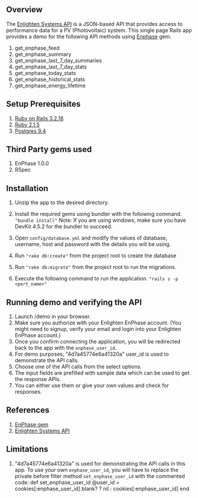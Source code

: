 ## Overview
The [Enlighten Systems API](https://developer.enphase.com/docs) is a JSON-based API that provides access to performance data for a PV (Photovoltaic) system. This single page Rails app provides a demo for the following API methods using [Enphase]("#") gem.

  1. get_enphase_feed
  2. get_enphase_summary
  3. get_enphase_last_7_day_summaries
  4. get_enphase_last_7_day_stats
  5. get_enphase_today_stats
  6. get_enphase_historical_stats
  7. get_enphase_energy_lifetime


## Setup Prerequisites
1. [Ruby on Rails 3.2.18](http://www.rubyonrails.org)
2. [Ruby 2.1.5](https://www.ruby-lang.org/en/downloads/)
3. [Postgres 9.4](http://www.postgresql.org/) 


## Third Party gems used
1. EnPhase 1.0.0
2. RSpec


## Installation
1. Unzip the app to the desired directory.

2. Install the required gems using bundler with the following command. 
    ```"bundle install"```
    Note: If you are using windows, make sure you have DevKit 4.5.2 for the bundler to succeed.

3. Open ```config/database.yml``` and modify the values of database, username, host and password with the details you will be using.

4. Run ```"rake db:create"``` from the project root to create the database

5. Run ```"rake db:migrate"``` from the project root to run the migrations.

6. Execute the following command to run the application.
    ```"rails s -p <port_name>"```


## Running demo and verifying the API
1. Launch /demo in your browser.
2. Make sure you authorize with your Enlighten EnPhase account. (You might need to signup, verify your email and login into your Enlighten EnPhase account.)
3. Once you confirm connecting the application, you will be redirected back to the app with the ```enphase_user_id```.
4. For demo purposes, "4d7a45774e6a41320a" user_id is used to demonstrate the API calls. 
5. Choose one of the API calls from the select options.
6. The input fields are prefilled with sample data which can be used to get the response APIs.
7. You can either use them or give your own values and check for responses.

## References
1. [EnPhase gem](#)
2. [Enlighten Systems API](https://developer.enphase.com/docs)

## Limitations
1. "4d7a45774e6a41320a" is used for demonstrating the API calls in this app. To use your own ```enphase_user_id```, you will have to replace the private before filter method ```set_enphase_user_id``` with the commented code:
  def set_enphase_user_id
    @user_id = cookies[:enphase_user_id].blank? ? nil : cookies[:enphase_user_id]
  end
